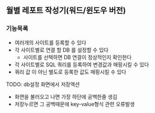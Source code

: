 ## 월별 레포트 작성기(워드/윈도우 버전)
### 기능목록
* 여러개의 사이트를 등록할 수 있다
* 각 사이트별로 연결 할 DB 를 설정할 수 있다
  * 사이트를 선택하면 DB 연결이 정상적인지 확인한다
* 각 사이트별로 SQL 쿼리를 등록하여 변경값과 매핑시킬 수 있다
* 쿼리 값 이 아닌 별도로 등록한 값도 매핑시킬 수 있다


TODO:
db설정 화면에서 저장액션
- 화면을 불러오고 나면 가장 하단에 공백한줄 생김
- 저장누르면 그 공백때문에 key-value형식 관련 오류발생
